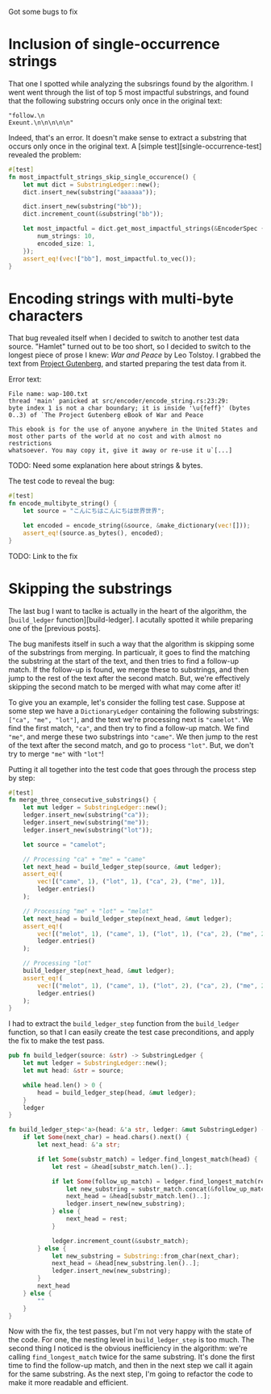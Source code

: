 Got some bugs to fix 

# Inclusion of single-occurrence strings 

That one I spotted while analyzing the subsrings found by the algorithm. I went went through the list of top 5 most impactful substrings, and found that the following substring occurs only once in the original text:

```
"follow.\n                                                         Exeunt.\n\n\n\n\n"
```

Indeed, that's an error. It doesn't make sense to extract a substring that occurs only once in the original text. A [simple test][single-occurrence-test] revealed the problem:

```rust
#[test]
fn most_impactfult_strings_skip_single_occurence() {
    let mut dict = SubstringLedger::new();
    dict.insert_new(substring("aaaaaa"));

    dict.insert_new(substring("bb"));
    dict.increment_count(&substring("bb"));

    let most_impactful = dict.get_most_impactful_strings(&EncoderSpec {
        num_strings: 10,
        encoded_size: 1,
    });
    assert_eq!(vec!["bb"], most_impactful.to_vec());
}
```

# Encoding strings with multi-byte characters

That bug revealed itself when I decided to switch to another test data source. "Hamlet" turned out to be too short, so I decided to switch to the longest piece of prose I knew: _War and Peace_ by Leo Tolstoy. I grabbed the text from [Project Gutenberg][gutenberg-war-and-peace], and started preparing the test data from it. 

Error text:

```
File name: wap-100.txt
thread 'main' panicked at src/encoder/encode_string.rs:23:29:
byte index 1 is not a char boundary; it is inside '\u{feff}' (bytes 0..3) of `The Project Gutenberg eBook of War and Peace
    
This ebook is for the use of anyone anywhere in the United States and
most other parts of the world at no cost and with almost no restrictions
whatsoever. You may copy it, give it away or re-use it u`[...]
```

TODO: Need some explanation here about strings & bytes.

The test code to reveal the bug: 

```rust
#[test]
fn encode_multibyte_string() {
    let source = "こんにちはこんにちは世界世界";

    let encoded = encode_string(&source, &make_dictionary(vec![]));
    assert_eq!(source.as_bytes(), encoded);
}
```

TODO: Link to the fix 

# Skipping the substrings 

The last bug I want to taclke is actually in the heart of the algorithm, the [`build_ledger` function][build-ledger]. I acutally spotted it while preparing one of the [previous posts].

The bug manifests itself in such a way that the algorithm is skipping some of the substrings from merging. In particualr, it goes to find the matching the substring at the start of the text, and then tries to find a follow-up match. If the follow-up is found, we merge these to substrings, and then jump to the rest of the text after the second match. But, we're effectively skipping the second match to be merged with what may come after it! 

To give you an example, let's consider the folling test case. Suppose at some step we have a `DictionaryLedger` containing the following substrings: `["ca", "me", "lot"]`, and the text we're processing next is `"camelot"`. We find the first match, `"ca"`, and then try to find a follow-up match. We find `"me"`, and merge these two substrings into `"came"`. We then jump to the rest of the text after the second match, and go to process `"lot"`. But, we don't try to merge `"me"` with `"lot"`! 

Putting it all together into the test code that goes through the process step by step:

```rust
#[test]
fn merge_three_consecutive_substrings() {
    let mut ledger = SubstringLedger::new();
    ledger.insert_new(substring("ca"));
    ledger.insert_new(substring("me"));
    ledger.insert_new(substring("lot"));

    let source = "camelot";

    // Processing "ca" + "me" = "came"
    let next_head = build_ledger_step(source, &mut ledger);
    assert_eq!(
        vec![("came", 1), ("lot", 1), ("ca", 2), ("me", 1)],
        ledger.entries()
    );

    // Processing "me" + "lot" = "melot"
    let next_head = build_ledger_step(next_head, &mut ledger);
    assert_eq!(
        vec![("melot", 1), ("came", 1), ("lot", 1), ("ca", 2), ("me", 2)],
        ledger.entries()
    );

    // Processing "lot"
    build_ledger_step(next_head, &mut ledger);
    assert_eq!(
        vec![("melot", 1), ("came", 1), ("lot", 2), ("ca", 2), ("me", 2)],
        ledger.entries()
    );
}
```

I had to extract the `build_ledger_step` function from the `build_ledger` function, so that I can easily create the test case preconditions, and apply the fix to make the test pass.  

```rust
pub fn build_ledger(source: &str) -> SubstringLedger {
    let mut ledger = SubstringLedger::new();
    let mut head: &str = source;

    while head.len() > 0 {
        head = build_ledger_step(head, &mut ledger);
    }
    ledger
}

fn build_ledger_step<'a>(head: &'a str, ledger: &mut SubstringLedger) -> &'a str {
    if let Some(next_char) = head.chars().next() {
        let next_head: &'a str;

        if let Some(substr_match) = ledger.find_longest_match(head) {
            let rest = &head[substr_match.len()..];

            if let Some(follow_up_match) = ledger.find_longest_match(rest) {
                let new_substring = substr_match.concat(&follow_up_match);
                next_head = &head[substr_match.len()..];
                ledger.insert_new(new_substring);
            } else {
                next_head = rest;
            }

            ledger.increment_count(&substr_match);
        } else {
            let new_substring = Substring::from_char(next_char);
            next_head = &head[new_substring.len()..];
            ledger.insert_new(new_substring);
        }
        next_head
    } else {
        ""
    }
}
```

Now with the fix, the test passes, but I'm not very happy with the state of the code. For one, the nesting level in `build_ledger_step` is too much. The second thing I noticed is the obvious inefficiency in the algorithm: we're calling `find_longest_match` twice for the same substring. It's done the first time to find the follow-up match, and then in the next step we call it again for the same substring. As the next step, I'm going to refactor the code to make it more readable and efficient. 

[gutenberg-war-and-peace]: https://www.gutenberg.org/cache/epub/2600/pg2600.txt



